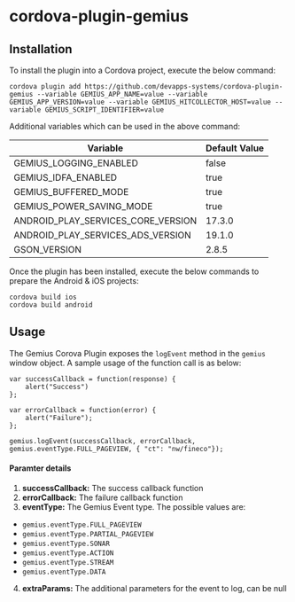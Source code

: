 # cordova-plugin-gemius

## Installation

To install the plugin into a Cordova project, execute the below command:

```
cordova plugin add https://github.com/devapps-systems/cordova-plugin-gemius --variable GEMIUS_APP_NAME=value --variable GEMIUS_APP_VERSION=value --variable GEMIUS_HITCOLLECTOR_HOST=value --variable GEMIUS_SCRIPT_IDENTIFIER=value
```

Additional variables which can be used in the above command:

| Variable | Default Value |
| ------ | ------ |
| GEMIUS_LOGGING_ENABLED | false |
| GEMIUS_IDFA_ENABLED | true |
| GEMIUS_BUFFERED_MODE | true |
| GEMIUS_POWER_SAVING_MODE | true |
| ANDROID_PLAY_SERVICES_CORE_VERSION | 17.3.0 |
| ANDROID_PLAY_SERVICES_ADS_VERSION | 19.1.0 |
| GSON_VERSION | 2.8.5 |


Once the plugin has been installed, execute the below commands to prepare the Android & iOS projects:

```
cordova build ios
cordova build android
```

## Usage

The Gemius Corova Plugin exposes the `logEvent` method in the `gemius` window object. A sample usage of the function call is as below:

```
var successCallback = function(response) {
    alert("Success")
};

var errorCallback = function(error) {
    alert("Failure");
};

gemius.logEvent(successCallback, errorCallback, gemius.eventType.FULL_PAGEVIEW, { "ct": "nw/fineco"});
```

#### Paramter details
1. **successCallback:** The success callback function
2. **errorCallback:** The failure callback function
3. **eventType:** The Gemius Event type. The possible values are: 
- `gemius.eventType.FULL_PAGEVIEW` 
- `gemius.eventType.PARTIAL_PAGEVIEW`
- `gemius.eventType.SONAR`
- `gemius.eventType.ACTION` 
- `gemius.eventType.STREAM`
- `gemius.eventType.DATA`
4. **extraParams:** The additional parameters for the event to log, can be null
